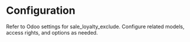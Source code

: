 # Configuration

Refer to Odoo settings for sale_loyalty_exclude. Configure related models, access rights, and options as needed.
